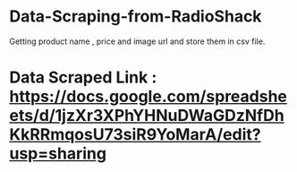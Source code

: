 # Data-Scraping-from-RadioShack
Getting product name , price and image url and store them in csv file.
# Data Scraped Link : https://docs.google.com/spreadsheets/d/1jzXr3XPhYHNuDWaGDzNfDhKkRRmqosU73siR9YoMarA/edit?usp=sharing
